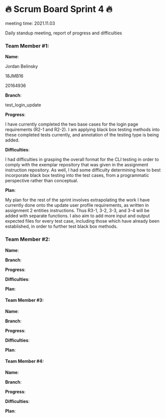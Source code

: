 # 🔥 Scrum Board Sprint 4 🔥
meeting time: 2021.11.03

Daily standup meeting, report of progress and difficulties




### Team Member #1:

**Name**:

Jordan Belinsky

18JMB16

20164936



**Branch**:

test_login_update

**Progress**:

I have currently completed the two base cases for the login page requirements (R2-1 and R2-2). I am applying black box testing methods into these completed tests currently, and annotation of the testing type is being added.


**Difficulties**:


I had difficulties in grasping the overall format for the CLI testing in order to comply with the exemplar repository that was given in the assignment instruction repository. As well, I had some difficulty determining how to best incorporate black box testing into the test cases, from a programmatic perspective rather than conceptual.

**Plan**:

My plan for the rest of the sprint involves extrapolating the work I have currently done onto the update user profile requirements, as written in assignment 2 entities instructions. Thus R3-1, 3-2, 3-3, and 3-4 will be added with separate functions. I also aim to add more input and output expected files for every test case, including those which have already been established, in order to further test black box methods.




### Team Member #2:

**Name**:

**Branch**:

**Progress**:

**Difficulties**:

**Plan**:

#### Team Member #3:

**Name**:

**Branch**:

**Progress**:

**Difficulties**:

**Plan**:


#### Team Member #4:

**Name**:

**Branch**:

**Progress**:

**Difficulties**:

**Plan**:


